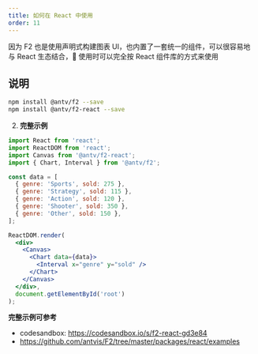 ```yaml
---
title: 如何在 React 中使用
order: 11
---
```


因为 F2 也是使用声明式构建图表 UI，也内置了一套统一的组件，可以很容易地与 React 生态结合， 使用时可以完全按 React 组件库的方式来使用

## 说明

```bash
npm install @antv/f2 --save
npm install @antv/f2-react --save
```

2. **完整示例**

```jsx
import React from 'react';
import ReactDOM from 'react';
import Canvas from '@antv/f2-react';
import { Chart, Interval } from '@antv/f2';

const data = [
  { genre: 'Sports', sold: 275 },
  { genre: 'Strategy', sold: 115 },
  { genre: 'Action', sold: 120 },
  { genre: 'Shooter', sold: 350 },
  { genre: 'Other', sold: 150 },
];

ReactDOM.render(
  <div>
    <Canvas>
      <Chart data={data}>
        <Interval x="genre" y="sold" />
      </Chart>
    </Canvas>
  </div>,
  document.getElementById('root')
);
```

**完整示例可参考**

- codesandbox: https://codesandbox.io/s/f2-react-gd3e84
- https://github.com/antvis/F2/tree/master/packages/react/examples
